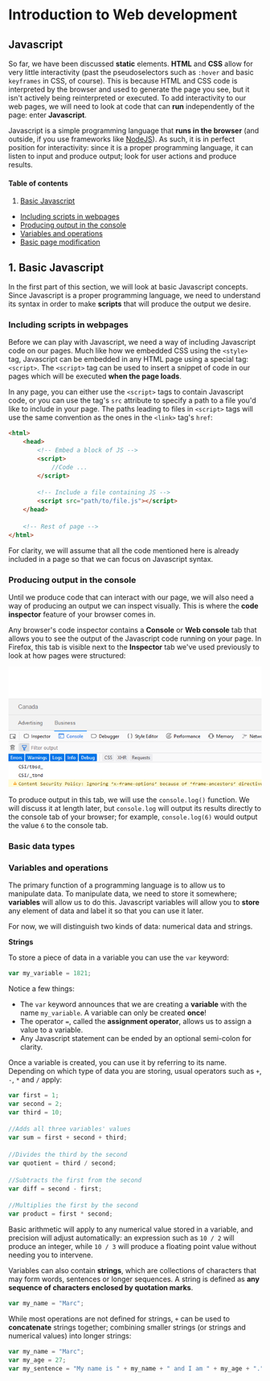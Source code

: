 # Introduction to Web development

## Javascript

So far, we have been discussed __static__ elements. __HTML__ and __CSS__ allow for very little interactivity (past the pseudoselectors such as `:hover` and basic `keyframes` in CSS, of course). This is because HTML and CSS code is interpreted by the browser and used to generate the page you see, but it isn't actively being reinterpreted or executed. To add interactivity to our web pages, we will need to look at code that can __run__ independently of the page: enter __Javascript__.

Javascript is a simple programming language that __runs in the browser__ (and outside, if you use frameworks like [NodeJS](https://nodejs.org/en/)). As such, it is in perfect position for interactivity: since it is a proper programming language, it can listen to input and produce output; look for user actions and produce results.

#### Table of contents

1. [Basic Javascript](#js)
- [Including scripts in webpages](#js_embed)
- [Producing output in the console](#js_console)
- [Variables and operations](#js_vars_ops)
- [Basic page modification](#js_pageedit)

<a id="js"></a>
## 1. Basic Javascript

In the first part of this section, we will look at basic Javascript concepts. Since Javascript is a proper programming language, we need to understand its syntax in order to make __scripts__ that will produce the output we desire.

<a id="js_embed"></a>
### Including scripts in webpages

Before we can play with Javascript, we need a way of including Javascript code on our pages. Much like how we embedded CSS using the `<style>` tag, Javascript can be embedded in any HTML page using a special tag: `<script>`. The `<script>` tag can be used to insert a snippet of code in our pages which will be executed __when the page loads__.

In any page, you can either use the `<script>` tags to contain Javascript code, or you can use the tag's `src` attribute to specify a path to a file you'd like to include in your page. The paths leading to files in `<script>` tags will use the same convention as the ones in the `<link>` tag's `href`:

```html
<html>
	<head>
		<!-- Embed a block of JS -->
		<script>
			//Code ...
		</script>

		<!-- Include a file containing JS -->
		<script src="path/to/file.js"></script>
	</head>

	<!-- Rest of page -->
</html>
```

For clarity, we will assume that all the code mentioned here is already included in a page so that we can focus on Javascript syntax.

<a id="js_console"></a>
### Producing output in the console

Until we produce code that can interact with our page, we will also need a way of producing an output we can inspect visually. This is where the __code inspector__ feature of your browser comes in.

Any browser's code inspector contains a __Console__ or __Web console__ tab that allows you to see the output of the Javascript code running on your page. In Firefox, this tab is visible next to the __Inspector__ tab we've used previously to look at how pages were structured:

![The Console tab](assets/console.PNG)

To produce output in this tab, we will use the `console.log()` function. We will discuss it at length later, but `console.log` will output its results directly to the console tab of your browser; for example, `console.log(6)` would output the value `6` to the console tab. 

<a id="js_basic_data"></a>
### Basic data types



<a id="js_vars_ops"></a>
### Variables and operations

The primary function of a programming language is to allow us to manipulate data. To manipulate data, we need to store it somewhere; __variables__ will allow us to do this. Javascript variables will allow you to __store__ any element of data and label it so that you can use it later.

For now, we will distinguish two kinds of data: numerical data and strings.

__Strings__ 

To store a piece of data in a variable you can use the `var` keyword:

```javascript
var my_variable = 1821;
```

Notice a few things:

- The `var` keyword announces that we are creating a __variable__ with the name `my_variable`. A variable can only be created __once__!
- The operator `=`, called the __assignment operator__, allows us to assign a value to a variable.
- Any Javascript statement can be ended by an optional semi-colon for clarity.

Once a variable is created, you can use it by referring to its name. Depending on which type of data you are storing, usual operators such as `+`, `-`, `*` and `/` apply:

```javascript
var first = 1;
var second = 2;
var third = 10;

//Adds all three variables' values
var sum = first + second + third; 

//Divides the third by the second
var quotient = third / second;

//Subtracts the first from the second
var diff = second - first;

//Multiplies the first by the second
var product = first * second;
```

Basic arithmetic will apply to any numerical value stored in a variable, and precision will adjust automatically: an expression such as `10 / 2` will produce an integer, while `10 / 3` will produce a floating point value without needing you to intervene.

Variables can also contain __strings__, which are collections of characters that may form words, sentences or longer sequences. A string is defined as __any sequence of characters enclosed by quotation marks__.

```javascript
var my_name = "Marc";
```

While most operations are not defined for strings, `+` can be used to __concatenate__ strings together; combining smaller strings (or strings and numerical values) into longer strings:

```javascript
var my_name = "Marc";
var my_age = 27;
var my_sentence = "My name is " + my_name + " and I am " + my_age + ".";
```

